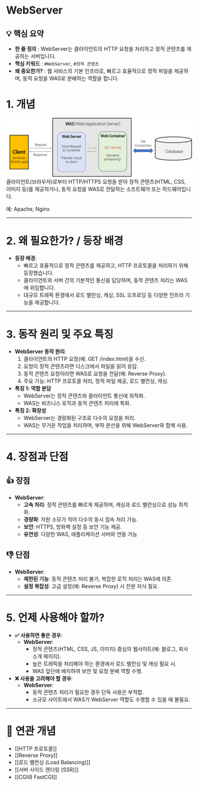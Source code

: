 # WebServer

## 💡 핵심 요약
- **한 줄 정의** : WebServer는 클라이언트의 HTTP 요청을 처리하고 정적 콘텐츠를 제공하는 서버입니다.
- **핵심 키워드** : `#WebServer`, `#정적 콘텐츠`
- **왜 중요한가?** : 웹 서비스의 기본 인프라로, 빠르고 효율적으로 정적 파일을 제공하며, 동적 요청을 WAS로 분배하는 역할을 합니다.

# **1. 개념**
![image](./src/image.png)
클라이언트(브라우저)로부터 HTTP/HTTPS 요청을 받아 정적 콘텐츠(HTML, CSS, 이미지 등)를 제공하거나, 동적 요청을 WAS로 전달하는 소프트웨어 또는 하드웨어입니다. 

예: Apache, Nginx

---

# **2. 왜 필요한가? / 등장 배경**

- **등장 배경**:
    - 빠르고 효율적으로 정적 콘텐츠를 제공하고, HTTP 프로토콜을 처리하기 위해 등장했습니다.
    - 클라이언트와 서버 간의 기본적인 통신을 담당하며, 동적 콘텐츠 처리는 WAS에 위임합니다.
    - 대규모 트래픽 환경에서 로드 밸런싱, 캐싱, SSL 오프로딩 등 다양한 인프라 기능을 제공합니다.

---

# **3. 동작 원리 및 주요 특징**

- **WebServer 동작 원리**:
    1. 클라이언트의 HTTP 요청(예: GET /index.html)을 수신.
    2. 요청이 정적 콘텐츠라면 디스크에서 파일을 읽어 응답.
    3. 동적 콘텐츠 요청이라면 WAS로 요청을 전달(예: Reverse Proxy).
    4. 주요 기능: HTTP 프로토콜 처리, 정적 파일 제공, 로드 밸런싱, 캐싱.
- **특징 1: 역할 분담**
    - WebServer는 정적 콘텐츠와 클라이언트 통신에 최적화.
    - WAS는 비즈니스 로직과 동적 콘텐츠 처리에 특화.
- **특징 2: 확장성**
    - WebServer는 경량화된 구조로 다수의 요청을 처리.
    - WAS는 무거운 작업을 처리하며, 부하 분산을 위해 WebServer와 함께 사용.

---

# **4. 장점과 단점**

## **👍 장점**

- **WebServer**:
    - **고속 처리**: 정적 콘텐츠를 빠르게 제공하며, 캐싱과 로드 밸런싱으로 성능 최적화.
    - **경량화**: 자원 소모가 적어 다수의 동시 접속 처리 가능.
    - **보안**: HTTPS, 방화벽 설정 등 보안 기능 제공.
    - **유연성**: 다양한 WAS, 애플리케이션 서버와 연동 가능

## **👎 단점**

- **WebServer**:
    - **제한된 기능**: 동적 콘텐츠 처리 불가, 복잡한 로직 처리는 WAS에 의존.
    - **설정 복잡성**: 고급 설정(예: Reverse Proxy) 시 전문 지식 필요.

---

# **5. 언제 사용해야 할까?**

- **✅ 사용하면 좋은 경우**:
    - **WebServer**:
        - 정적 콘텐츠(HTML, CSS, JS, 이미지) 중심의 웹사이트(예: 블로그, 회사 소개 페이지).
        - 높은 트래픽을 처리해야 하는 환경에서 로드 밸런싱 및 캐싱 필요 시.
        - WAS 앞단에 배치하여 보안 및 요청 분배 역할 수행.
- **❌ 사용을 고려해야 할 경우**:
    - **WebServer**:
        - 동적 콘텐츠 처리가 필요한 경우 단독 사용은 부적합.
        - 소규모 사이트에서 WAS가 WebServer 역할도 수행할 수 있을 때 불필요.

---

# **🔗 연관 개념**

- [[HTTP 프로토콜]]
- [[Reverse Proxy]]
- [[로드 밸런싱 (Load Balancing)]]
- [[서버 사이드 렌더링 (SSR)]]
- [[CGI와 FastCGI]]
